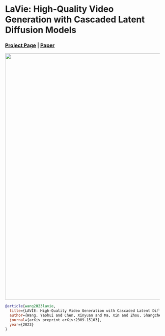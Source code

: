 # LaVie: High-Quality Video Generation with Cascaded Latent Diffusion Models
### [Project Page](https://vchitect.github.io/LaVie-project/) | [Paper](https://arxiv.org/abs/2309.15103)

<img src="lavie.gif" width="800">

```bibtex
@article{wang2023lavie,
  title={LAVIE: High-Quality Video Generation with Cascaded Latent Diffusion Models},
  author={Wang, Yaohui and Chen, Xinyuan and Ma, Xin and Zhou, Shangchen and Huang, Ziqi and Wang, Yi and Yang, Ceyuan and He, Yinan and Yu, Jiashuo and Yang, Peiqing and others},
  journal={arXiv preprint arXiv:2309.15103},
  year={2023}
}
```
